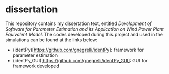 # dissertation

This repository contains my dissertation text, entitled _Development of Software for Parameter Estimation and its Application on Wind Power Plant Equivalent Model_. The codes developed during this project and used in the simulations can be found at the links below:

* (identPy)[https://github.com/gnegrelli/identPy]: framework for parameter estimation
* (identPy_GUI)[https://github.com/gnegrelli/identPy_GUI]: GUI for framework developed
